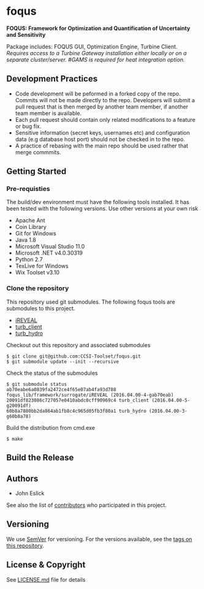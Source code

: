 # foqus
**FOQUS: Framework for Optimization and Quantification of Uncertainty and Sensitivity** 

Package includes: FOQUS GUI, Optimization Engine, Turbine Client. *Requires access to a Turbine Gateway installation either locally or on a separate cluster/server. #GAMS is required for heat integration option.*

## Development Practices

* Code development will be peformed in a forked copy of the repo. Commits will not be 
  made directly to the repo. Developers will submit a pull request that is then merged
  by another team member, if another team member is available.
* Each pull request should contain only related modifications to a feature or bug fix.  
* Sensitive information (secret keys, usernames etc) and configuration data 
  (e.g database host port) should not be checked in to the repo.
* A practice of rebasing with the main repo should be used rather that merge commmits.

## Getting Started

### Pre-requisties
The build/dev environment must have the following tools installed. It has been
tested with the following versions. Use other versions at your own risk

+ Apache Ant
+ Coin Library
+ Git for Windows
+ Java 1.8
+ Microsoft Visual Studio 11.0
+ Microsoft .NET v4.0.30319
+ Python 2.7
+ TexLive for Windows
+ Wix Toolset v3.10

### Clone the repository

This repository used git submodules. The following foqus tools are
submodules to this project.

* [iREVEAL](https://github.com/CCSI-Toolset/iREVEAL)
* [turb_client](https://github.com/CCSI-Toolset/turb_client)
* [turb_hydro](https://github.com/CCSI-Toolset/turb_hydro)

Checkout out this repository and associated submodules

    $ git clone git@github.com:CCSI-Toolset/foqus.git
    $ git submodule update --init --recursive

Check the status of the submodules

    $ git submodule status
    ab70eabe6a0839fa2472ce4f65e07ab4fa93d788 foqus_lib/framework/surrogate/iREVEAL (2016.04.00-4-gab70eab)
    20091df823086c727057e0410abdc0cff90969c4 turb_client (2016.04.00-5-g20091df)
    60b8a7880bb2da864ab1fb8c4c965d05fb3f80a1 turb_hydro (2016.04.00-3-g60b8a78)

Build the distribution from cmd.exe

    $ make

## Build the Release

## Authors

* John Eslick

See also the list of [contributors](https://github.com/CCSI-Toolset/foqus/contributors) who participated in this project.

## Versioning

We use [SemVer](http://semver.org/) for versioning. For the versions available, 
see the [tags on this repository](https://github.com/CCSI-Toolset/foqus/tags). 

## License & Copyright

See [LICENSE.md](LICENSE.md) file for details
